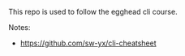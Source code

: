 This repo is used to follow the egghead cli course.

Notes:
- https://github.com/sw-yx/cli-cheatsheet